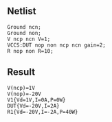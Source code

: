 ## Netlist

```text
Ground ncn;
Ground non;
V ncp ncn V=1;
VCCS:DUT nop non ncp ncn gain=2;
R nop non R=10;
```

## Result

```text
V(ncp)=1V
V(nop)=-20V
V1{Vd=1V,I=0A,P=0W}
DUT{Vd=-20V,I=2A}
R1{Vd=-20V,I=-2A,P=40W}
```
